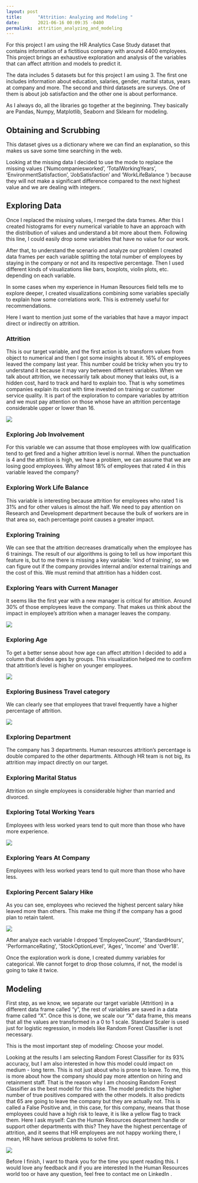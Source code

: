 ```yaml
---
layout: post
title:      "Attrition: Analyzing and Modeling "
date:       2021-06-16 00:09:35 -0400
permalink:  attrition_analyzing_and_modeling
---
```




For this project I am using the HR Analytics Case Study dataset that contains information of a fictitious company with around 4400 employees. This project brings an exhaustive exploration and analysis of the variables that can affect attrition and models to predict it.

The data includes 5 datasets but for this project I am using 3. The first one includes information about education, salaries, gender, marital status, years at company and more. The second and third datasets are surveys. One of them is about job satisfaction and the other one is about performance. 

As I always do, all the libraries go together at the beginning. They basically are Pandas, Numpy, Matplotlib, Seaborn and Sklearn for modeling. 

## Obtaining and Scrubbing

This dataset gives us a dictionary where we can find an explanation, so this makes us save some time searching in the web.

Looking at the missing data I decided to use the mode to replace the missing values (‘Numcompaniesworked’, ‘TotalWorkingYears’, ‘EnvironmentSatisfaction’, ‘JobSatisfaction’ and ‘WorkLifeBalance ‘) because they will not make a significant difference compared to the next highest value and we are dealing with integers.

## Exploring Data

Once I replaced the missing values, I merged the data frames. After this I created histograms for every numerical variable to have an approach with the distribution of values and understand a bit more about them. Following this line, I could easily drop some variables that have no value for our work.

After that, to understand the scenario and analyze our problem I created data frames per each variable splitting the total number of employees by staying in the company or not and its respective percentage. Then I used different kinds of visualizations like bars, boxplots, violin plots, etc. depending on each variable.

In some cases when my experience in Human Resources field tells me to explore deeper, I created visualizations combining some variables specially to explain how some correlations work. This is extremely useful for recommendations.

Here I want to mention just some of the variables that have a mayor impact direct or indirectly on attrition.

### Attrition

This is our target variable, and the first action is to transform values from object to numerical and then I got some insights about it. 16% of employees leaved the company last year. This number could be tricky when you try to understand it because it may vary between different variables. When we talk about attrition, we necessarily talk about money that leaks out, is a hidden cost, hard to track and hard to explain too. That is why sometimes companies explain its cost with time invested on training or customer service quality.
It is part of the exploration to compare variables by attrition and we must pay attention on those whose have an attrition percentage considerable upper or lower than 16.

![](https://i.imgur.com/AUwnYwp.png)

### Exploring Job Involvement

For this variable we can assume that those employees with low qualification tend to get fired and a higher attrition level is normal. When the punctuation is 4 and the attrition is high, we have a problem, we can assume that we are losing good employees.
Why almost 18% of employees that rated 4 in this variable leaved the company?

### Exploring Work Life Balance

This variable is interesting because attrition for employees who rated 1 is 31% and for other values is almost the half. We need to pay attention on Research and Development department because the bulk of workers are in that area so, each percentage point causes a greater impact.

### Exploring Training

We can see that the attrition decreases dramatically when the employee has 6 trainings. The result of our algorithms is going to tell us how important this feature is, but to me there is missing a key variable: 'kind of training', so we can figure out if the company provides internal and/or external trainings and the cost of this. We must remind that attrition has a hidden cost.

### Exploring Years with Current Manager

It seems like the first year with a new manager is critical for attrition. Around 30% of those employees leave the company.
That makes us think about the impact in employee’s attrition when a manager leaves the company.

![](https://i.imgur.com/s030PK5.png)

### Exploring Age

To get a better sense about how age can affect attrition I decided to add a column that divides ages by groups. This visualization helped me to confirm that attrition’s level is higher on younger employees.

![](https://i.imgur.com/pSXE9N6.png)

### Exploring Business Travel category

We can clearly see that employees that travel frequently have a higher percentage of attrition.

![](https://i.imgur.com/zypyyiT.png)

### Exploring Department

The company has 3 departments. Human resources attrition’s percentage is double compared to the other departments. Although HR team is not big, its attrition may impact directly on our target.

### Exploring Marital Status

Attrition on single employees is considerable higher than married and divorced.

### Exploring Total Working Years

Employees with less worked years tend to quit more than those who have more experience.

![](https://i.imgur.com/ZrPaR8X.png)

### Exploring Years At Company

Employees with less worked years tend to quit more than those who have less.

### Exploring Percent Salary Hike

As you can see, employees who recieved the highest percent salary hike leaved more than others. This make me thing if the company has a good plan to retain talent.

![](https://i.imgur.com/Upt5gG0.png)

After analyze each variable I dropped 'EmployeeCount', 'StandardHours', 'PerformanceRating', 'StockOptionLevel', 'Ages', 'Income' and 'Over18'.

Once the exploration work is done, I created dummy variables for categorical. We cannot forget to drop those columns, if not, the model is going to take it twice.

## Modeling

First step, as we know, we separate our target variable (Attrition) in a different data frame called “y”, the rest of variables are saved in a data frame called “X”. Once this is done, we scale our “X” data frame, this means that all the values are transformed in a 0 to 1 scale. Standard Scaler is used just for logistic regression, in models like Random Forest Classifier is not necessary.

This is the most important step of modeling: Choose your model.

Looking at the results I am selecting Random Forest Classifier for its 93% accuracy, but I am also interested in how this model could impact on medium - long term. This is not just about who is prone to leave. To me, this is more about how the company should pay more attention on hiring and retainment staff. That is the reason why I am choosing Random Forest Classifier as the best model for this case. The model predicts the higher number of true positives compared with the other models. It also predicts that 65 are going to leave the company but they are actually not. This is called a False Positive and, in this case, for this company, means that those employees could have a high risk to leave, it is like a yellow flag to track them. Here I ask myself: Can the Human Resources department handle or support other departments with this? They have the highest percentage of attrition, and it seems that HR employees are not happy working there, I mean, HR have serious problems to solve first.

![](https://i.imgur.com/gKhgXPE.png)



Before I finish, I want to thank you for the time you spent reading this. I would love any feedback and if you are interested In the Human Resources world too or have any question, feel free to contact me on LinkedIn [](https://www.linkedin.com/in/diegoval/).


